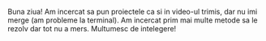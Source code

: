 Buna ziua! Am incercat sa pun proiectele ca si in video-ul trimis, dar nu imi merge (am probleme la terminal). Am incercat prim mai multe metode sa le rezolv dar tot nu a mers.
Multumesc de intelegere!
